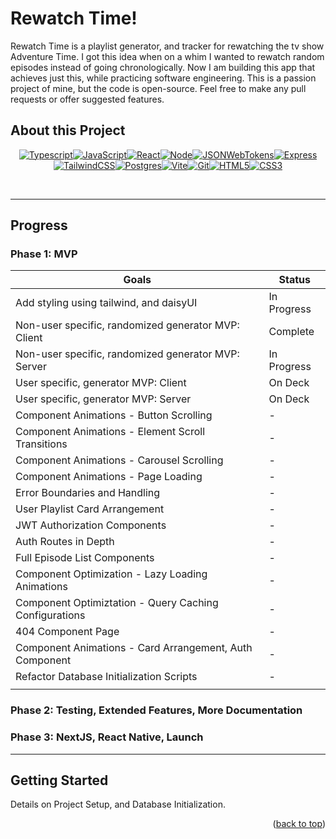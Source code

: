 # Rewatch Time!

Rewatch Time is a playlist generator, and tracker for rewatching the tv show
Adventure Time. I got this idea when on a whim I wanted to rewatch random
episodes instead of going chronologically. Now I am building this app that
achieves just this, while practicing software engineering. This is a passion
project of mine, but the code is open-source. Feel free to make any pull
requests or offer suggested features.<br />

## About this Project

<div align="center" width="100%">
            
[![Typescript][TS.js]][TS-url][![JavaScript][JavaScript]][JavaScript-url][![React][React.js]][React-url][![Node][Node.js]][Node-url][![JSONWebTokens][JSONWebTokens]][JWT-url][![Express][Express]][Express-url][![TailwindCSS][TailwindCSS]][Tailwind-url][![Postgres][Postgres]][Postgres-url][![Vite][Vite]][Vite-url][![Git][Git]][Git-url][![HTML5][HTML5]][HTML5-url][![CSS3][CSS3]][CSS3-url]

</div>

<br/>

---

## Progress

### Phase 1: MVP

| Goals                                                   | Status      |
| ------------------------------------------------------- | ----------- |
| Add styling using tailwind, and daisyUI                 | In Progress |
| Non-user specific, randomized generator MVP: Client     | Complete    |
| Non-user specific, randomized generator MVP: Server     | In Progress |
| User specific, generator MVP: Client                    | On Deck     |
| User specific, generator MVP: Server                    | On Deck     |
| Component Animations - Button Scrolling                 | -           |
| Component Animations - Element Scroll Transitions       | -           |
| Component Animations - Carousel Scrolling               | -           |
| Component Animations - Page Loading                     | -           |
| Error Boundaries and Handling                           | -           |
| User Playlist Card Arrangement                          | -           |
| JWT Authorization Components                            | -           |
| Auth Routes in Depth                                    | -           |
| Full Episode List Components                            | -           |
| Component Optimization - Lazy Loading Animations        | -           |
| Component Optimiztation - Query Caching Configurations  | -           |
| 404 Component Page                                      | -           |
| Component Animations - Card Arrangement, Auth Component | -           |
| Refactor Database Initialization Scripts                | -           |
|                                                         |             |

### Phase 2: Testing, Extended Features, More Documentation

### Phase 3: NextJS, React Native, Launch

---

## Getting Started

Details on Project Setup, and Database Initialization.

<p align="right">(<a href="#readme-top">back to top</a>)</p>

[React.js]:
  https://img.shields.io/badge/react-%2320232a.svg?style=for-the-badge&logo=react&logoColor=%2361DAFB
[React-url]: https://reactjs.org/
[TS.js]:
  https://img.shields.io/badge/typescript-%23007ACC.svg?style=for-the-badge&logo=typescript&logoColor=white
[TS-url]: https://www.typescriptlang.org/
[Grafana]:
  https://img.shields.io/badge/grafana-%23F46800.svg?style=for-the-badge&logo=grafana&logoColor=white
[Grafana-url]: https://grafana.com/
[Prometheus]:
  https://img.shields.io/badge/Prometheus-E6522C?style=for-the-badge&logo=Prometheus&logoColor=white
[Prometheus-url]: https://prometheus.io/
[JavaScript]:
  https://img.shields.io/badge/javascript-%23323330.svg?style=for-the-badge&logo=javascript&logoColor=%23F7DF1E
[JavaScript-url]: https://www.javascript.com/
[Node.js]:
  https://img.shields.io/badge/node.js-6DA55F?style=for-the-badge&logo=node.js&logoColor=white
[Node-url]: https://nodejs.org/en/
[Vite]:
  https://img.shields.io/badge/vite-%23646CFF.svg?style=for-the-badge&logo=vite&logoColor=white
[Vite-url]: https://vitejs.dev/
[Express]:
  https://img.shields.io/badge/express.js-%23404d59.svg?style=for-the-badge&logo=express&logoColor=%2361DAFB
[Express-url]: https://expressjs.com/
[Postgres]:
  https://img.shields.io/badge/postgres-%23316192.svg?style=for-the-badge&logo=postgresql&logoColor=white
[Postgres-url]: (https://www.postgresql.org/)
[Git]:
  https://img.shields.io/badge/git-%23F05033.svg?style=for-the-badge&logo=git&logoColor=white
[Git-url]: https://git-scm.com/
[CSS3]:
  https://img.shields.io/badge/css3-%231572B6.svg?style=for-the-badge&logo=css3&logoColor=white
[CSS3-url]: https://www.w3schools.com/css/
[HTML5]:
  https://img.shields.io/badge/html5-%23E34F26.svg?style=for-the-badge&logo=html5&logoColor=white
[HTML5-url]: https://www.w3schools.com/html/
[TailwindCSS]:
  https://img.shields.io/badge/Tailwind_CSS-38B2AC?style=for-the-badge&logo=tailwind-css&logoColor=white
[Tailwind-url]: https://tailwindcss.com/
[JSONWebTokens]:
  https://img.shields.io/badge/json%20web%20tokens-323330?style=for-the-badge&logo=json-web-tokens&logoColor=pink
[JWT-url]: https://jwt.io/
